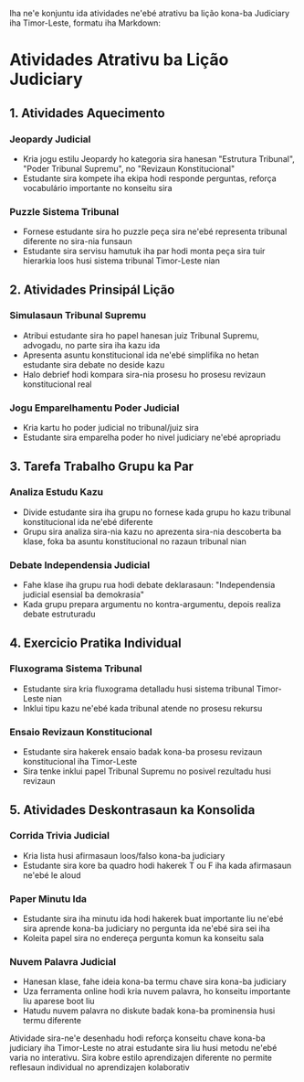 Iha ne'e konjuntu ida atividades ne'ebé atrativu ba lição kona-ba Judiciary iha Timor-Leste, formatu iha Markdown:

# Atividades Atrativu ba Lição Judiciary

## 1. Atividades Aquecimento

### Jeopardy Judicial
- Kria jogu estilu Jeopardy ho kategoria sira hanesan "Estrutura Tribunal", "Poder Tribunal Supremu", no "Revizaun Konstitucional"
- Estudante sira kompete iha ekipa hodi responde perguntas, reforça vocabulário importante no konseitu sira

### Puzzle Sistema Tribunal
- Fornese estudante sira ho puzzle peça sira ne'ebé representa tribunal diferente no sira-nia funsaun
- Estudante sira servisu hamutuk iha par hodi monta peça sira tuir hierarkia loos husi sistema tribunal Timor-Leste nian

## 2. Atividades Prinsipál Lição

### Simulasaun Tribunal Supremu
- Atribui estudante sira ho papel hanesan  juiz Tribunal Supremu, advogadu, no parte sira iha kazu ida
- Apresenta asuntu konstitucional ida ne'ebé simplifika no hetan estudante sira debate no deside kazu
- Halo debrief hodi kompara sira-nia prosesu ho prosesu revizaun konstitucional real

### Jogu Emparelhamentu Poder Judicial
- Kria kartu ho poder judicial no tribunal/juiz sira
- Estudante sira emparelha poder ho nivel judiciary ne'ebé apropriadu

## 3. Tarefa Trabalho Grupu ka Par

### Analiza Estudu Kazu
- Divide estudante sira iha grupu no fornese kada grupu ho kazu tribunal konstitucional ida ne'ebé diferente
- Grupu sira analiza sira-nia kazu no aprezenta sira-nia descoberta ba klase, foka ba asuntu konstitucional no razaun tribunal nian

### Debate Independensia Judicial
- Fahe klase iha grupu rua hodi debate deklarasaun: "Independensia judicial esensial ba demokrasia"
- Kada grupu prepara argumentu no kontra-argumentu, depois realiza debate estruturadu

## 4. Exercicio Pratika Individual

### Fluxograma Sistema Tribunal
- Estudante sira kria fluxograma detalladu husi sistema tribunal Timor-Leste nian
- Inklui tipu kazu ne'ebé kada tribunal atende no prosesu rekursu

### Ensaio Revizaun Konstitucional
- Estudante sira hakerek ensaio badak kona-ba prosesu revizaun konstitucional iha Timor-Leste
- Sira tenke inklui papel Tribunal Supremu no posivel rezultadu husi revizaun

## 5. Atividades Deskontrasaun ka Konsolida

### Corrida Trivia Judicial
- Kria lista husi afirmasaun loos/falso kona-ba judiciary
- Estudante sira kore ba quadro hodi hakerek T ou F iha kada afirmasaun ne'ebé le aloud

### Paper Minutu Ida
- Estudante sira iha minutu ida hodi hakerek buat importante liu ne'ebé sira aprende kona-ba judiciary no pergunta ida ne'ebé sira sei iha
- Koleita papel sira no endereça pergunta komun ka konseitu sala

### Nuvem Palavra Judicial
- Hanesan klase, fahe ideia kona-ba termu chave sira kona-ba judiciary
- Uza ferramenta online hodi kria nuvem palavra, ho konseitu importante liu aparese boot liu
- Hatudu nuvem palavra no diskute badak kona-ba prominensia husi termu diferente

Atividade sira-ne'e desenhadu hodi reforça konseitu chave kona-ba judiciary iha Timor-Leste no atrai estudante sira liu husi metodu ne'ebé varia no interativu. Sira kobre estilo aprendizajen diferente no permite reflesaun individual no aprendizajen kolaborativ